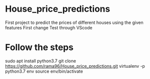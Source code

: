 # House_price_predictions
First project to predict the prices of different houses using the given features
First change
Test through VScode 

# Follow the steps 

sudo apt install python3.7
git clone https://github.com/rama96/House_price_predictions.git
virtualenv -p python3.7 env
source env/bin/activate



